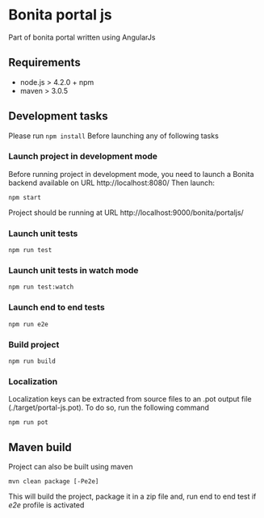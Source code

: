 # Bonita portal js

Part of bonita portal written using AngularJs

## Requirements
- node.js > 4.2.0 + npm
- maven > 3.0.5

## Development tasks
Please run `npm install` Before launching any of following tasks

### Launch project in development mode
Before running project in development mode, you need to launch a Bonita backend available on URL http://localhost:8080/
Then launch:

    npm start
    
Project should be running at URL http://localhost:9000/bonita/portaljs/
    
### Launch unit tests
    npm run test

### Launch unit tests in watch mode
    npm run test:watch
    
### Launch end to end tests
    npm run e2e

### Build project
    npm run build

### Localization
Localization keys can be extracted from source files to an .pot output file (./target/portal-js.pot). To do so, run the following command

    npm run pot
    
## Maven build
Project can also be built using maven

    mvn clean package [-Pe2e]

This will build the project, package it in a zip file and, run end to end test if _e2e_ profile is activated
